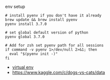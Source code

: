 env setup
```
# install pyenv if you don't have it already
brew update && brew install pyenv
pyenv install 3.7.0

# set global default version of python
pyenv global 3.7.0

# Add for zsh set pyenv path for all sessions
if command -v pyenv 1>/dev/null 2>&1; then
  eval "$(pyenv init -)"
fi
```

 - [virtual env](https://docs.conda.io/projects/conda/en/latest/user-guide/install/macos.html)
 - https://www.kaggle.com/c/dogs-vs-cats/data


